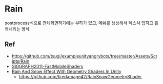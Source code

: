 
# Rain

postprocess식으로 전체화면하기에는 부하가 있고, 메쉬를 생성해서 텍스쳐 입히고 흘러내리는 방식.

## Ref

- <https://github.com/tsugi/exampleunityangrybots/tree/master/Assets/Scripts/Rain>
- [SIGGRAPH2011-FastMobileShaders](https://blog-api.unity.com/sites/default/files/2011/08/FastMobileShaders_siggraph2011.pdf)
- [Rain And Snow Effect With Geometry Shaders In Unity](https://medium.com/@andresgomezjr89/rain-snow-with-geometry-shaders-in-unity-83a757b767c1)
  - <https://github.com/tiredamage42/RainSnowGeometryShader>
